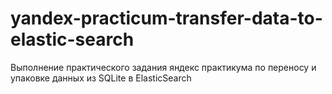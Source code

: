 # yandex-practicum-transfer-data-to-elastic-search
Выполнение практического задания яндекс практикума по переносу и упаковке данных из SQLite в ElasticSearch
